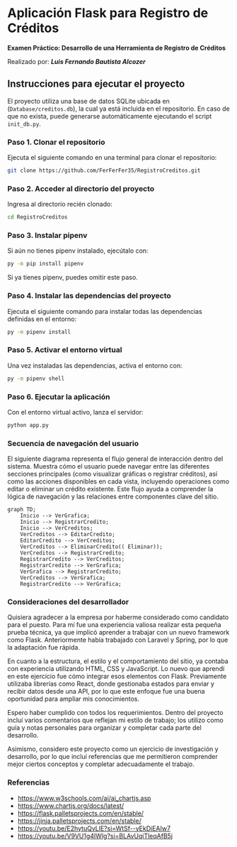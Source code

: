# Aplicación Flask para Registro de Créditos

**Examen Práctico: Desarrollo de una Herramienta de Registro de Créditos**

Realizado por: ***Luis Fernando Bautista Alcozer***

## Instrucciones para ejecutar el proyecto

El proyecto utiliza una base de datos SQLite ubicada en (`Database/creditos.db`), la cual ya está incluida en el repositorio. En caso de que no exista, puede generarse automáticamente ejecutando el script `init_db.py`.


### Paso 1. Clonar el repositorio
Ejecuta el siguiente comando en una terminal para clonar el repositorio:
```bash
git clone https://github.com/FerFerFer35/RegistroCreditos.git
```

### Paso 2. Acceder al directorio del proyecto
Ingresa al directorio recién clonado:
```bash
cd RegistroCreditos
```

### Paso 3. Instalar pipenv
Si aún no tienes pipenv instalado, ejecútalo con:
```bash
py -m pip install pipenv
```
Si ya tienes pipenv, puedes omitir este paso.

### Paso 4. Instalar las dependencias del proyecto
Ejecuta el siguiente comando para instalar todas las dependencias definidas en el entorno:
```bash
py -m pipenv install
```

### Paso 5. Activar el entorno virtual
Una vez instaladas las dependencias, activa el entorno con:
```bash
py -m pipenv shell
```

### Paso 6. Ejecutar la aplicación
Con el entorno virtual activo, lanza el servidor:
```bash
python app.py
```


### Secuencia de navegación del usuario
El siguiente diagrama representa el flujo general de interacción dentro del sistema. Muestra cómo el usuario puede navegar entre las diferentes secciones principales (como visualizar gráficas o registrar créditos), así como las acciones disponibles en cada vista, incluyendo operaciones como editar o eliminar un crédito existente. Este flujo ayuda a comprender la lógica de navegación y las relaciones entre componentes clave del sitio.

```mermaid
graph TD;
    Inicio --> VerGrafica;
    Inicio --> RegistrarCredito;
    Inicio --> VerCreditos;
    VerCreditos --> EditarCredito;
    EditarCredito --> VerCreditos;
    VerCreditos --> EliminarCredito(( Eliminar));
    VerCreditos --> RegistrarCredito;
    RegistrarCredito --> VerCreditos;
    RegistrarCredito --> VerGrafica;
    VerGrafica --> RegistrarCredito;
    VerCreditos --> VerGrafica;
    RegistrarCredito --> VerGrafica;
```

### Consideraciones del desarrollador
Quisiera agradecer a la empresa por haberme considerado como candidato para el puesto. Para mí fue una experiencia valiosa realizar esta pequeña prueba técnica, ya que implicó aprender a trabajar con un nuevo framework como Flask. Anteriormente había trabajado con Laravel y Spring, por lo que la adaptación fue rápida.

En cuanto a la estructura, el estilo y el comportamiento del sitio, ya contaba con experiencia utilizando HTML, CSS y JavaScript. Lo nuevo que aprendí en este ejercicio fue cómo integrar esos elementos con Flask. Previamente utilizaba librerías como React, donde gestionaba estados para enviar y recibir datos desde una API, por lo que este enfoque fue una buena oportunidad para ampliar mis conocimientos.

Espero haber cumplido con todos los requerimientos. Dentro del proyecto incluí varios comentarios que reflejan mi estilo de trabajo; los utilizo como guía y notas personales para organizar y completar cada parte del desarrollo.

Asimismo, considero este proyecto como un ejercicio de investigación y desarrollo, por lo que incluí referencias que me permitieron comprender mejor ciertos conceptos y completar adecuadamente el trabajo.



### Referencias
- <https://www.w3schools.com/ai/ai_chartjs.asp>
- <https://www.chartjs.org/docs/latest/>
- <https://flask.palletsprojects.com/en/stable/>
- <https://jinja.palletsprojects.com/en/stable/>
- <https://youtu.be/E2hytuQvLlE?si=WtSf--yEkDiEAIw7>
- <https://youtu.be/V9VU1g4IWlg?si=BLAvUqiTleqAfB5j>
